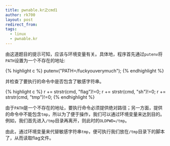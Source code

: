 ```yaml
---
title: pwnable.kr之cmd1
author: rk700
layout: post
redirect_from: 
tags:
  - linux
  - pwnable.kr
---
```


由这道题目的提示可知，应该与环境变量有关。具体地，程序首先通过`putenv`将`PATH`设置为一个不存在的地址:

{% highlight c %}
putenv("PATH=/fuckyouverymuch");
{% endhighlight %}

并检查了要执行的命令中是否包含了敏感字符串。

{% highlight c %}
r += strstr(cmd, "flag")!=0;
r += strstr(cmd, "sh")!=0;
r += strstr(cmd, "tmp")!=0;
{% endhighlight %}

由于`PATH`是一个不存在的地址，要执行命令必须提供绝对路径；另一方面，提供的命令中不能包含`tmp`，所以为了便于操作，我们可以通过环境变量来达到目的。例如，我们首先进入`/tmp`目录再离开，则此时的`OLDPWD=/tmp`。

由此，通过环境变量来代替敏感字符串`tmp`，便可执行我们放在`/tmp`目录下的脚本了，从而读取flag文件。

